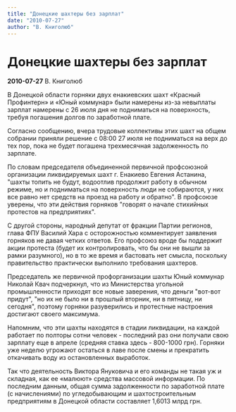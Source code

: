 ```yaml
---
title: "Донецкие шахтеры без зарплат"
date: "2010-07-27"
author: "В. Книголюб"
---
```


# Донецкие шахтеры без зарплат

**2010-07-27** В. Книголюб

В Донецкой области горняки двух енакиевских шахт «Красный Профинтерн» и «Юный коммунар» были намерены из-за невыплаты зарплат намерены с 26 июля дня не подниматься на поверхность, требуя погашения долгов по заработной плате.

Согласно сообщению, вчера трудовые коллективы этих шахт на общем собрании приняли решение с 08:00 27 июля не подниматься на верх до тех пор, пока не будет погашена трехмесячная задолженность по зарплате.

По словам председателя объединенной первичной профсоюзной организации ликвидируемых шахт г. Енакиево Евгения Астанина, "шахты топить не будут, водоотлив продолжит работу в обычном режиме, но и подниматься на поверхность люди не собираются, у них все равно нет средств на проезд на работу и обратно". В профсоюзе уверены, что эти действия горняков "говорят о начале стихийных протестов на предприятиях".

С другой стороны, народный депутат от фракции Партии регионов, глава ФПУ Василий Хара с осторожностью комментирует заявления горняков не давая четких ответов. Его профсоюз вроде бы поддержит акции протеста (будет их контролировать, что бы они не вышли за рамки разумного), но в то же время и бастовать нет смысла, поскольку правительство практически выполнило требования шахтеров.

Председатель же первичной профорганизации шахты Юный коммунар Николай Квач подчеркнул, что из Министерства угольной промышленности приходят все новые заверения, что деньги "вот-вот придут", "но их не было ни в прошлый вторник, ни в пятницу, ни сегодня", поэтому горняки разуверились и протестные настроения достигают своего максимума.

Напомним, что эти шахты находятся в стадии ликвидации, на каждой работает по полторы сотни человек - последний раз они получали свою зарплату еще в апреле (средняя ставка здесь - 800-1000 грн). Горняки уже неделю угрожают остаться в лаве после смены и прекратить откачивать воду из остановленных выработок.

Так что деятельность Виктора Януковича и его команды не такая уж и складная, как ее «малюют» средства массовой информации. По последним данным, общая сумма задолженности по заработной плате (с начислениями) по угледобывающим и шахтостроительным предприятиям в Донецкой области составляет 1,6013 млрд грн.